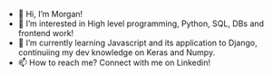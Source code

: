 - 👋 Hi, I’m Morgan! 
- 👀 I’m interested in High level programming, Python, SQL, DBs and frontend work! 
- 🌱 I’m currently learning Javascript and its application to Django, continuiing my dev knowledge on Keras and Numpy. 
- 📫 How to reach me? Connect with me on Linkedin! 

<!---
780APM/780APM is a ✨ special ✨ repository because its `README.md` (this file) appears on your GitHub profile.
You can click the Preview link to take a look at your changes.
--->
